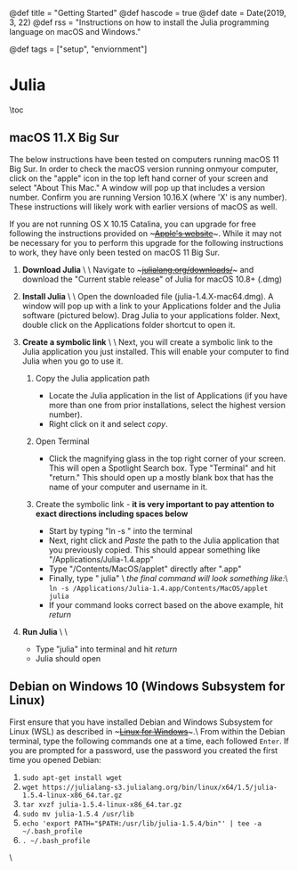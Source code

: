 @def title = "Getting Started"
@def hascode = true
@def date = Date(2019, 3, 22)
@def rss = "Instructions on how to install the Julia programming language on macOS and Windows."

@def tags = ["setup", "enviornment"]

# Julia

\toc

## macOS 11.X Big Sur
The below instructions have been tested on computers running macOS 11 Big Sur. In order to check the macOS version running onmyour computer, click on the "apple" icon in the top left hand corner of your screen and select "About This Mac." A window will pop up that includes a version number. Confirm you are running Version 10.16.X (where 'X' is any number). These instructions will likely work with earlier versions of macOS as well.

If you are not running OS X 10.15 Catalina, you can upgrade for free following the instructions provided on ~~~<a href="https://support.apple.com/en-us/HT201475" target="_blank">Apple's website</a>~~~. While it may not be necessary for you to perform this upgrade for the following instructions to work, they have only been tested on macOS 11 Big Sur.

1. **Download Julia** \\ \\ Navigate to ~~~<a href="https://julialang.org/downloads/" target="_blank">julialang.org/downloads/</a>~~~ and download the "Current stable release" of Julia for macOS 10.8+ (.dmg)

2. **Install Julia** \\ \\ Open the downloaded file (julia-1.4.X-mac64.dmg). A window will pop up with a link to your Applications folder and the Julia software (pictured below). Drag Julia to your applications folder. Next, double click on the Applications folder shortcut to open it.

3. **Create a symbolic link** \\ \\ Next, you will create a symbolic link to the Julia application you just installed. This will enable your computer to find Julia when you go to use it. 
    1. Copy the Julia application path
        * Locate the Julia application in the list of Applications (if you have more than one from prior installations, select the highest version number).
        * Right click on it and select *copy*. 
    2. Open Terminal
        * Click the magnifying glass in the top right corner of your screen. This will open a Spotlight Search box. Type "Terminal" and hit "return." This should open up a mostly blank box that has the name of your computer and username in it.
        
    3. Create the symbolic link - **it is very important to pay attention to exact directions including spaces below**
        * Start by typing "ln -s " into the terminal
        * Next, right click and *Paste* the path to the Julia application that you previously copied. This should appear something like "/Applications/Julia-1.4.app"
        * Type "/Contents/MacOS/applet" directly after ".app"
        * Finally, type " julia" \\ *the final command will look something like:*\\ `ln -s /Applications/Julia-1.4.app/Contents/MacOS/applet julia`
        * If your command looks correct based on the above example, hit *return*

4. **Run Julia** \\ \\
    * Type "julia" into terminal and hit *return*
    * Julia should open

## Debian on Windows 10 (Windows Subsystem for Linux)
First ensure that you have installed Debian and Windows Subsystem for Linux (WSL) as described in ~~~<a href="/programming/setup/wsl/">Linux for Windows</a>~~~.\\
From within the Debian terminal, type the following commands one at a time, each followed `Enter`. If you are prompted for a password, use the password you created the first time you opened Debian:
1. `sudo apt-get install wget`
2. `wget https://julialang-s3.julialang.org/bin/linux/x64/1.5/julia-1.5.4-linux-x86_64.tar.gz`
3. `tar xvzf julia-1.5.4-linux-x86_64.tar.gz`
4. `sudo mv julia-1.5.4 /usr/lib`
5. `echo 'export PATH="$PATH:/usr/lib/julia-1.5.4/bin"' | tee -a ~/.bash_profile`
6. `. ~/.bash_profile`

\\